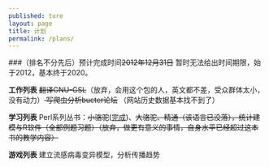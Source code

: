```yaml
---
published: ture
layout: page
title: 计划
permalink: /plans/
---
```


###（排名不分先后）预计完成时间<del>2012年12月31日</del> 暂时无法给出时间期限，始于2012，基本终于2020。

**工作列表** <del>翻译GNU-GSL</del>（放弃，会用这个包的人，英文都不差，受众群体太小，没有动力）<del> 写爬虫分析bucter论坛</del> （网站历史数据基本找不到了） 

**学习列表** Perl系列丛书：<del>小骆驼</del>([完成](https://github.com/yulijia/Courses/blob/master/Perl/LearningPerl.pl "Learning Perl Scripts"))、<del>大骆驼、精通</den>（该语言已没落），<del>统计建模与R软件（全部例题习题）</del>（放弃，做更有意义的事情，自身水平已经超过这本书的教学内容）

**游戏列表** 建立流感病毒变异模型，分析传播趋势

